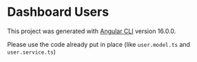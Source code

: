 # Dashboard Users

This project was generated with [Angular CLI](https://github.com/angular/angular-cli) version 16.0.0.

Please use the code already put in place (like `user.model.ts` and `user.service.ts`)
